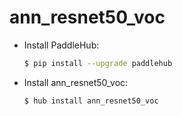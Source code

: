 # ann_resnet50_voc
* Install PaddleHub: 

    ```bash
    $ pip install --upgrade paddlehub
    ```

* Install ann_resnet50_voc: 

    ```bash
    $ hub install ann_resnet50_voc
    ```
